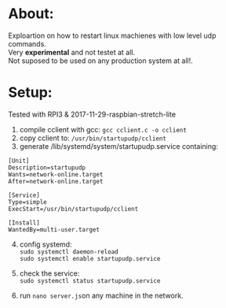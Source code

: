 # About:
Exploartion on how to restart linux machienes with low level udp commands.  
Very __experimental__ and not testet at all.  
Not suposed to be used on any production system at all!.  

# Setup:

Tested with RPI3 & 2017-11-29-raspbian-stretch-lite
  
1. compile cclient with gcc: `gcc cclient.c -o cclient`  
2. copy cclient to: `/usr/bin/startupudp/cclient` 
3. generate /lib/systemd/system/startupudp.service containing:  
```
[Unit]
Description=startupudp
Wants=network-online.target
After=network-online.target

[Service]
Type=simple
ExecStart=/usr/bin/startupudp/cclient

[Install]
WantedBy=multi-user.target
```  

4. config systemd:  
`sudo systemctl daemon-reload`  
`sudo systemctl enable startupudp.service`  

5. check the service:  
`sudo systemctl status startupudp.service` 

6. run `nano server.js`on any machine in the network.  
